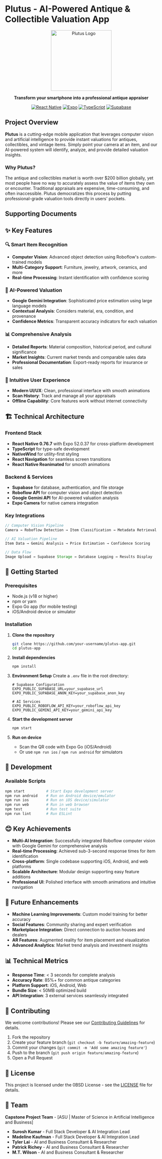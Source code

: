 # Plutus - AI-Powered Antique & Collectible Valuation App

<div align="center">
  <img src="app/assets/images/CAPSTONE.png" alt="Plutus Logo" width="200"/>
  
  **Transform your smartphone into a professional antique appraiser**
  
  [![React Native](https://img.shields.io/badge/React_Native-0.76.7-61DAFB?logo=react&logoColor=white)](https://reactnative.dev/)
  [![Expo](https://img.shields.io/badge/Expo-52.0.37-000020?logo=expo&logoColor=white)](https://expo.dev/)
  [![TypeScript](https://img.shields.io/badge/TypeScript-5.3.3-3178C6?logo=typescript&logoColor=white)](https://www.typescriptlang.org/)
  [![Supabase](https://img.shields.io/badge/Supabase-2.49.1-3ECF8E?logo=supabase&logoColor=white)](https://supabase.com/)
</div>

##  Project Overview

**Plutus** is a cutting-edge mobile application that leverages computer vision and artificial intelligence to provide instant valuations for antiques, collectibles, and vintage items. Simply point your camera at an item, and our AI-powered system will identify, analyze, and provide detailed valuation insights.

### Why Plutus?

The antique and collectibles market is worth over $200 billion globally, yet most people have no way to accurately assess the value of items they own or encounter. Traditional appraisals are expensive, time-consuming, and often inaccessible. Plutus democratizes this process by putting professional-grade valuation tools directly in users' pockets.

## Supporting Documents 

### 

## ✨ Key Features

### 🔍 **Smart Item Recognition**
- **Computer Vision**: Advanced object detection using Roboflow's custom-trained models
- **Multi-Category Support**: Furniture, jewelry, artwork, ceramics, and more
- **Real-time Processing**: Instant identification with confidence scoring

### 🤖 **AI-Powered Valuation**
- **Google Gemini Integration**: Sophisticated price estimation using large language models
- **Contextual Analysis**: Considers material, era, condition, and provenance
- **Confidence Metrics**: Transparent accuracy indicators for each valuation

### 📊 **Comprehensive Analysis**
- **Detailed Reports**: Material composition, historical period, and cultural significance
- **Market Insights**: Current market trends and comparable sales data
- **Professional Documentation**: Export-ready reports for insurance or sales

### 📱 **Intuitive User Experience**
- **Modern UI/UX**: Clean, professional interface with smooth animations
- **Scan History**: Track and manage all your appraisals
- **Offline Capability**: Core features work without internet connectivity

## 🏗️ Technical Architecture

### **Frontend Stack**
- **React Native 0.76.7** with Expo 52.0.37 for cross-platform development
- **TypeScript** for type-safe development
- **NativeWind** for utility-first styling
- **React Navigation** for seamless screen transitions
- **React Native Reanimated** for smooth animations

### **Backend & Services**
- **Supabase** for database, authentication, and file storage
- **Roboflow API** for computer vision and object detection
- **Google Gemini API** for AI-powered valuation analysis
- **Expo Camera** for native camera integration

### **Key Integrations**
```typescript
// Computer Vision Pipeline
Camera → Roboflow Detection → Item Classification → Metadata Retrieval

// AI Valuation Pipeline  
Item Data → Gemini Analysis → Price Estimation → Confidence Scoring

// Data Flow
Image Upload → Supabase Storage → Database Logging → Results Display
```

## 🚀 Getting Started

### Prerequisites
- Node.js (v18 or higher)
- npm or yarn
- Expo Go app (for mobile testing)
- iOS/Android device or simulator

### Installation

1. **Clone the repository**
   ```bash
   git clone https://github.com/your-username/plutus-app.git
   cd plutus-app
   ```

2. **Install dependencies**
   ```bash
   npm install
   ```

3. **Environment Setup**
   Create a `.env` file in the root directory:
   ```env
   # Supabase Configuration
   EXPO_PUBLIC_SUPABASE_URL=your_supabase_url
   EXPO_PUBLIC_SUPABASE_ANON_KEY=your_supabase_anon_key
   
   # AI Services
   EXPO_PUBLIC_ROBOFLOW_API_KEY=your_roboflow_api_key
   EXPO_PUBLIC_GEMINI_API_KEY=your_gemini_api_key
   ```

4. **Start the development server**
   ```bash
   npm start
   ```

5. **Run on device**
   - Scan the QR code with Expo Go (iOS/Android)
   - Or use `npm run ios` / `npm run android` for simulators

## 🔧 Development

### Available Scripts
```bash
npm start          # Start Expo development server
npm run android    # Run on Android device/emulator
npm run ios        # Run on iOS device/simulator
npm run web        # Run in web browser
npm test           # Run test suite
npm run lint       # Run ESLint
```

## 😊 Key Achievements

- **Multi-AI Integration**: Successfully integrated Roboflow computer vision with Google Gemini for comprehensive analysis
- **Real-time Processing**: Achieved sub-3-second response times for item identification
- **Cross-platform**: Single codebase supporting iOS, Android, and web platforms
- **Scalable Architecture**: Modular design supporting easy feature additions
- **Professional UI**: Polished interface with smooth animations and intuitive navigation

## 🔮 Future Enhancements

- **Machine Learning Improvements**: Custom model training for better accuracy
- **Social Features**: Community sharing and expert verification
- **Marketplace Integration**: Direct connection to auction houses and dealers
- **AR Features**: Augmented reality for item placement and visualization
- **Advanced Analytics**: Market trend analysis and investment insights

## 📊 Technical Metrics

- **Response Time**: < 3 seconds for complete analysis
- **Accuracy Rate**: 85%+ for common antique categories
- **Platform Support**: iOS, Android, Web
- **Bundle Size**: < 50MB optimized build
- **API Integration**: 3 external services seamlessly integrated

## 🤝 Contributing

We welcome contributions! Please see our [Contributing Guidelines](CONTRIBUTING.md) for details.

1. Fork the repository
2. Create your feature branch (`git checkout -b feature/amazing-feature`)
3. Commit your changes (`git commit -m 'Add some amazing feature'`)
4. Push to the branch (`git push origin feature/amazing-feature`)
5. Open a Pull Request

## 📄 License

This project is licensed under the 0BSD License - see the [LICENSE](LICENSE) file for details.

## 👥 Team

**Capstone Project Team** - [ASU | Master of Science in Artificial Intelligence and Business]
- **Surosh Kumar** - Full Stack Developer & AI Integration Lead
- **Madeline Kaufman** - Full Stack Developer & AI Integration Lead
- **Tyler Lai** - AI and Business Consultant & Researcher
- **Patrick Richey** - AI and Business Consultant & Researcher
- **M.T. Wilson** - AI and Business Consultant & Researcher

